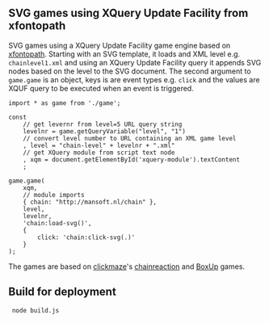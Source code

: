 ## SVG games using XQuery Update Facility from xfontopath

SVG games using a XQuery Update Facility game engine based on [xfontopath](https://github.com/FontoXML/fontoxpath). Starting with an SVG template, it loads and XML level e.g. `chainlevel1.xml` and using an XQuery Update Facility query it appends SVG nodes based on the level to the SVG document. The second argument to `game.game` is an object, keys is are event types e.g. `click`  and the values are XQUF query to be executed when an event is triggered.

    import * as game from './game';

    const
		// get levernr from level=5 URL query string
        levelnr = game.getQueryVariable("level", "1")
		// convert level number to URL containing an XML game level
        , level = "chain-level" + levelnr + ".xml"
		// get XQuery module from script text node
        , xqm = document.getElementById('xquery-module').textContent
        ;

    game.game(
        xqm,
		// module imports
        { chain: "http://mansoft.nl/chain" },
        level,
        levelnr,
        'chain:load-svg()',
        {
            click: 'chain:click-svg(.)'
        }
    );


 The games are based on [clickmaze](https://clickmazes.com/)'s [chainreaction](https://clickmazes.com/chain/new-chain.htm) and [BoxUp](https://clickmazes.com/boxup/new-boxup.htm) games.
 
 ## Build for deployment
     node build.js
